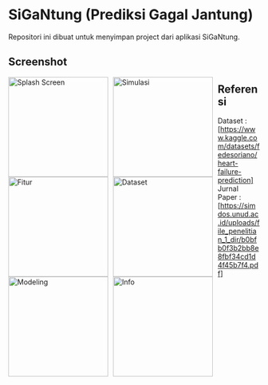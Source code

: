 # SiGaNtung (Prediksi Gagal Jantung)

Repositori ini dibuat untuk menyimpan project dari aplikasi SiGaNtung.

## Screenshot

<img src="https://raw.githubusercontent.com/xsatrio/submission-android-developer-dicoding-path-3/main/Preview/Screenshot_2024-04-25-14-00-01-356_com.dicoding.githubuser-edit.png"
     alt="Splash Screen"
     style="float: left; margin-right: 10px;"
     width="200" />
<img src="https://raw.githubusercontent.com/xsatrio/submission-android-developer-dicoding-path-3/main/Preview/Screenshot_2024-04-25-13-57-32-253_com.dicoding.githubuser-edit.png"
     alt="Simulasi"
     style="float: left; margin-right: 10px;"
     width="200" />
<img src="https://raw.githubusercontent.com/xsatrio/submission-android-developer-dicoding-path-3/main/Preview/Screenshot_2024-04-25-13-57-37-288_com.dicoding.githubuser-edit.png"
     alt="Fitur"
     style="float: left; margin-right: 10px;"
     width="200" />
<img src="https://raw.githubusercontent.com/xsatrio/submission-android-developer-dicoding-path-3/main/Preview/Screenshot_2024-04-25-13-57-48-770_com.dicoding.githubuser-edit.png"
     alt="Dataset"
     style="float: left; margin-right: 10px;"
     width="200" />
<img src="https://raw.githubusercontent.com/xsatrio/submission-android-developer-dicoding-path-3/main/Preview/Screenshot_2024-04-25-13-57-42-946_com.dicoding.githubuser-edit.png"
     alt="Modeling"
     style="float: left; margin-right: 10px;"
     width="200" />
<img src="https://github.com/xsatrio/submission-android-developer-dicoding-path-3/blob/main/Preview/Screenshot_2024-04-25-13-57-57-928_com.dicoding.githubuser-edit.png"
     alt="Info"
     style="float: left; margin-right: 10px;"
     width="200" />

## Referensi
Dataset : [https://www.kaggle.com/datasets/fedesoriano/heart-failure-prediction]
Jurnal Paper : [https://simdos.unud.ac.id/uploads/file_penelitian_1_dir/b0bfb0f3b2bb8e8fbf34cd1d4f45b7f4.pdf]
     
